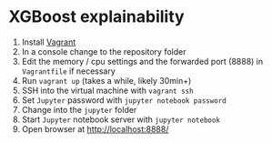 # XGBoost explainability

1. Install [Vagrant](https://www.vagrantup.com/)
1. In a console change to the repository folder
1. Edit the memory / cpu settings and the forwarded port (8888) in `Vagrantfile` if necessary
1. Run `vagrant up` (takes a while, likely 30min+)
1. SSH into the virtual machine with `vagrant ssh`
1. Set `Jupyter` password with `jupyter notebook password`
1. Change into the `jupyter` folder
1. Start `Jupyter` notebook server with `jupyter notebook`
1. Open browser at [http://localhost:8888/](http://localhost:8888)
